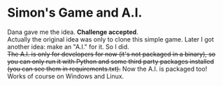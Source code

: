 # Simon's Game and A.I.

Dana gave me the idea. **Challenge accepted**.  
Actually the original idea was only to clone this simple game. Later I got another idea: make an "A.I." for it. So I did.  
~~The A.I. is only for developers for now (it's not packaged in a binary), so you can only run it with Python and some
third party packages installed (you can see them in requirements.txt).~~ Now the A.I. is packaged too!  
Works of course on Windows and Linux.
